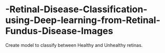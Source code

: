 # -Retinal-Disease-Classification-using-Deep-learning-from-Retinal-Fundus-Disease-Images
Create model to classify between Healthy and Unhealthy retinas.
